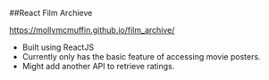 ##React Film Archieve

https://mollymcmuffin.github.io/film_archive/

- Built using ReactJS
- Currently only has the basic feature of accessing movie posters.
- Might add another API to retrieve ratings.

